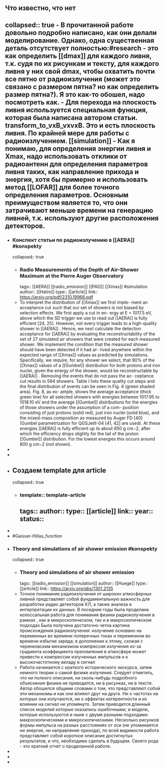 ## Что известно, что нет
collapsed:: true
	- В прочитанной работе довольно подробно написано, как они делали моделирование. Однако, одна существенная деталь отсутствует полностью:#research
		- это как определить [[dmax]] для каждого ливня, т.к. судя по их рисункам и тексту, для каждого ливня у них свой dmax, чтобы охватить почти все пятно от радиоизлучения (может это связано с размером пятна? но как определить размер пятна?). **Я это как-то обошел, надо посмотреть как.**
		- Для перехода на плоскость ливня используется специальная функция, которая была написана автором статьи. 
		  transform_to_vxB_vxvxB. Это и есть плоскость ливня. По крайней мере для работы с радиоизлучением. [[simulation]]
		- Как я понимаю, для определения энергии ливня и Xmax, надо использовать отклики от радиоантенн для определения параметров ливня таких, 
		  как направление прихода и энергия, хотя бы примерно и использовать метод [[LOFAR]] для более точного определения параметров. 
		  Основным преимуществом является то, что они затрачивают меньше времени на генерацию ливней, т.к. используют другие расположения детекторов.
-
- ### Конспект статьи по радиоизлучению в [[AERA]] #konspekty
  collapsed:: true
	- ### Radio Measurements of the Depth of Air-Shower Maximum at the Pierre Auger Observatory
	  tags:: [[AERA]] [[radio_emission]] [[PAO]] [[Xmax]] #simulation
	  author:: [[Halim]] 
	  type:: [[article]]
	  link:: https://arxiv.org/pdf/2310.19966.pdf
	- To interpret the distribution of [[Xmax]] we first imple-
	  ment an acceptance cut such that our set of showers is
	  not biased by selection effects. We first apply a cut in en-
	  ergy at E = 1017.5 eV, above which the SD trigger we use
	  to read out [[AERA]] is fully efficient [24, 25]. However, not
	  every trigger leads to a high-quality shower in [[AERA]] .
	  Hence, we next calculate the detection acceptance for
	  [[AERA]] by evaluating the reconstructability of the set
	  of 27 simulated air showers that were created for each
	  measured shower. We implement the condition that the
	  measured shower should have been detected if it had ar-
	  rived anywhere within the expected range of [[Xmax]] values
	  as predicted by simulations. Specifically, we require, for
	  any shower we select, that 90% of the [[Xmax]] values of
	  a [[Gumbel]] distribution for both protons and iron nuclei,
	  given the energy of the shower, would be reconstructable
	  by [[AERA]] . Removing the events that do not pass the ac-
	  ceptance cut results in 594 showers. Table I lists these
	  quality cut steps and the final distribution of events can
	  be seen in Fig. 4 (green shaded area). Fig. 8, as ex-
	  ample, shows the average acceptance (thick green line)
	  for all selected showers with energies between 1017.95 to
	  1018.10 eV and the average [[Gumbel]] distributions for the
	  energies of those showers under the assumption of a com-
	  position consisting of just protons (solid red), just iron
	  nuclei (solid blue), and the mixed-mass composition as
	  measured by Auger FD [40] (Gumbel parametrization for
	  QGSJetII-04 [41, 42] are used). At these energies [[AERA]] 
	  is fully efficient up to about 850 g cm−2, after which the
	  efficiency drops slightly for the tail of the proton [[Gumbel]] 
	  distribution. For the lowest energies this occurs around
	  800 g cm−2 (not shown).
-
-
- ## Создаем template для article
  collapsed:: true
	- ### template:: template-article
	  tags:: 
	  author:: 
	  type:: [[article]]
	  link::
	  year:: 
	  status::
		-
-
- #Gaisser-Hillas_function
- ### Theory and simulations of air shower emission #konspekty
  collapsed:: true
	- ### Theory and simulations of air shower emission
	  tags:: [[radio_emission]] [[simulation]] 
	  author:: [[Huege]] 
	  type:: [[article]]
	  link:: https://arxiv.org/abs/1301.2135
	- Точное понимание радиоизлучения от широких атмосферных ливней представляет собой фундаментальную важность для разработки радио детекторов КЛ, а также анализа и интерпретации их данных. В поседние годы была проделана колоссальная работа для понимания физики радиоизлучения в рамках , как в микроскопическом, так и в макроскопическом подходах Была получена достаточно четка картина происхождения радиоизлучения: излучение основано на переменных во времени поперечных токах и переменном во времени избытке заряда; в дополнении к этому, схожая с черенковским механизмом компрессия излучения из-за градиента коэффициента преломления в атмосфере может привести к компрессии излученных импульсов и к высокочастотному вкладу в сигнал
	- Работа начинается с краткого исторического экскурса, затем немного теории о самой физике излучения. Следует отметить, что ни полного описания, ни сколь-нибудь подробного объяснения физики не приводится, ни в рисунках, ни в тексте. Автор обошелся общими словами о том, что представляют собой эти механизмы и как они влияют друг на друга. Ни о частотах на которых они излучаются, ни о эффектах когерентности и их влиянии на сигнал не упомянуто.
	  Затем приводится длинный список моделей которые оказались ошибочными, и модели, которые используются и ныне с двумя разными подходами: макроскопическими и микроскопическими. Несколько рисунков формы импульса на разных расстояниях от оси (не упоминается ни энергия, ни направление прихода), по всей видимости работа представляет собой короткое описание достигнутых результатов, и что, необходимо сделать в будущем. Своего рода - это краткий отчет о проделанной работе.
-
-
-